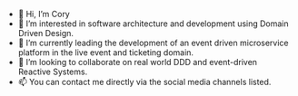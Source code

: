 - 👋 Hi, I’m Cory
- 👀 I’m interested in software architecture and development using Domain Driven Design.
- 🌱 I’m currently leading the development of an event driven microservice platform in the live event and ticketing domain.
- 💞️ I’m looking to collaborate on real world DDD and event-driven Reactive Systems.
- 📫 You can contact me directly via the social media channels listed.

<!---
CSerratore/CSerratore is a ✨ special ✨ repository because its `README.md` (this file) appears on your GitHub profile.
You can click the Preview link to take a look at your changes.
--->
